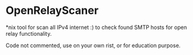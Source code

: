 OpenRelayScaner
===============

*nix tool for scan all IPv4 internet :) to check found SMTP hosts for open relay functionality.

Code not commented, use on your own rist, or for education purpose.